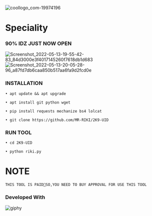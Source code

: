 ![coollogo_com-19974196](https://user-images.githubusercontent.com/104522915/168533396-fb7d2a82-a264-457b-a74e-c41fb9fa1149.png)

# Speciality
### 90% IDZ JUST NOW OPEN
![Screenshot_2022-05-13-19-55-42-83_84d3000e3f4017145260f7618db1d683](https://user-images.githubusercontent.com/104522915/168301774-42367c20-9faa-4d53-ad7c-8e200ac041fc.jpg)
![Screenshot_2022-05-13-20-05-28-96_a87fd7db6caa850b517aa6fa9d2fcd0e](https://user-images.githubusercontent.com/104522915/168301828-47d9e971-5fc9-4ea6-b2cc-d223f1d16141.jpg)
### INSTALLATION

```• apt update && apt upgrade```

```• apt install git python wget```

```• pip install requests mechanize bs4 lolcat```

```• git clone https://github.com/MR-RIKI/2K9-UID```

### RUN TOOL

```• cd 2K9-UID```

```• python riki.py```

# NOTE

```THIS TOOL IS PAID💌SO,YOU NEED TO BUY APPROVAL FOR USE THIS TOOL```

### Developed With

![giphy](https://user-images.githubusercontent.com/104522915/166131703-895d90fb-0a00-4d44-83b1-c6a32f3f609b.gif)
